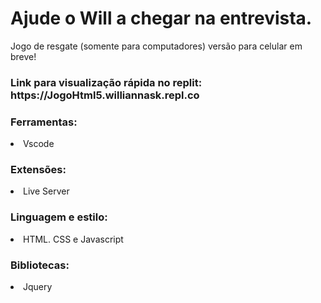 # Ajude o Will a chegar na entrevista. 

Jogo de resgate (somente para computadores) versão para celular em breve!

<h3> Link para visualização rápida no replit: https://JogoHtml5.williannask.repl.co  </h3>

<h3> Ferramentas: </h3>
<li>Vscode</li>

<h3> Extensões: </h3>
<li>Live Server</li>

<h3> Linguagem e estilo: </h3>
<li>HTML. CSS e Javascript</li>

<h3> Bibliotecas: </h3>
<li>Jquery</li>

